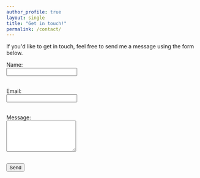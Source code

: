 ```yaml
---
author_profile: true
layout: single
title: "Get in touch!"
permalink: /contact/
---
```


If you'd like to get in touch, feel free to send me a message using the form below.

<form action="https://formspree.io/f/xnnplrzp" method="POST">
  

  <label for="name">Name:</label><br>
    <input type="text" name="Name:" id="name" required><br><br>

  <label for="email">Email:</label><br>
    <input type="email" name="Reply to:" id="_replyto" required><br><br>

  <label for="message">Message:</label><br>
    <textarea name="message" id="message" rows="5" required></textarea><br><br>
    
  <input name="Subject:" id="form-subject" type="hidden" value="none" />
  <input type="submit" value="Send">
</form>
<script>
  const nameInput = document.getElementById("name");
  const subjectInput = document.getElementById("form-subject");

  nameInput.addEventListener("input", function () {
    subjectInput.value = `Message from ${nameInput.value}!`;
  });
</script>


